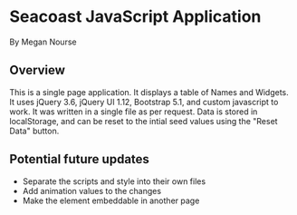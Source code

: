# Seacoast JavaScript Application
By Megan Nourse

## Overview
This is a single page application. It displays a table of Names and Widgets. It uses jQuery 3.6, jQuery UI 1.12, Bootstrap 5.1, and custom javascript to work. It was written in a single file as per request. Data is stored in localStorage, and can be reset to the intial seed values using the "Reset Data" button.

## Potential future updates
- Separate the scripts and style into their own files
- Add animation values to the changes
- Make the element embeddable in another page